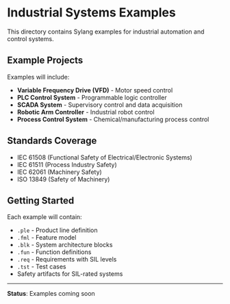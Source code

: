 # Industrial Systems Examples

This directory contains Sylang examples for industrial automation and control systems.

## Example Projects

Examples will include:
- **Variable Frequency Drive (VFD)** - Motor speed control
- **PLC Control System** - Programmable logic controller
- **SCADA System** - Supervisory control and data acquisition
- **Robotic Arm Controller** - Industrial robot control
- **Process Control System** - Chemical/manufacturing process control

## Standards Coverage

- IEC 61508 (Functional Safety of Electrical/Electronic Systems)
- IEC 61511 (Process Industry Safety)
- IEC 62061 (Machinery Safety)
- ISO 13849 (Safety of Machinery)

## Getting Started

Each example will contain:
- `.ple` - Product line definition
- `.fml` - Feature model
- `.blk` - System architecture blocks
- `.fun` - Function definitions
- `.req` - Requirements with SIL levels
- `.tst` - Test cases
- Safety artifacts for SIL-rated systems

---

**Status**: Examples coming soon

